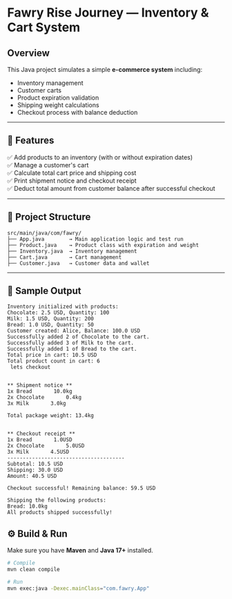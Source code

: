 # Fawry Rise Journey — Inventory & Cart System

## Overview

This Java project simulates a simple **e-commerce system** including:

- Inventory management
- Customer carts
- Product expiration validation
- Shipping weight calculations
- Checkout process with balance deduction


---

## 🚀 Features

✅ Add products to an inventory (with or without expiration dates)  
✅ Manage a customer's cart  
✅ Calculate total cart price and shipping cost  
✅ Print shipment notice and checkout receipt  
✅ Deduct total amount from customer balance after successful checkout

---

## 📄 Project Structure

```plaintext
src/main/java/com/fawry/
├── App.java        → Main application logic and test run
├── Product.java    → Product class with expiration and weight
├── Inventory.java  → Inventory management
├── Cart.java       → Cart management
├── Customer.java   → Customer data and wallet

```


---

## 🧾 Sample Output

```plaintext
Inventory initialized with products:
Chocolate: 2.5 USD, Quantity: 100
Milk: 1.5 USD, Quantity: 200
Bread: 1.0 USD, Quantity: 50
Customer created: Alice, Balance: 100.0 USD
Successfully added 2 of Chocolate to the cart.
Successfully added 3 of Milk to the cart.
Successfully added 1 of Bread to the cart.
Total price in cart: 10.5 USD
Total product count in cart: 6
 lets checkout


** Shipment notice **
1x Bread       10.0kg 
2x Chocolate       0.4kg 
3x Milk       3.0kg 

Total package weight: 13.4kg


** Checkout receipt **
1x Bread       1.0USD
2x Chocolate       5.0USD
3x Milk       4.5USD
--------------------------------------
Subtotal: 10.5 USD
Shipping: 30.0 USD
Amount: 40.5 USD

Checkout successful! Remaining balance: 59.5 USD

Shipping the following products:
Bread: 10.0kg
All products shipped successfully!

```

## ⚙️ Build & Run

Make sure you have **Maven** and **Java 17+** installed.

```bash
# Compile
mvn clean compile

# Run
mvn exec:java -Dexec.mainClass="com.fawry.App"
